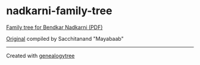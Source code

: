 # nadkarni-family-tree

[Family tree for Bendkar Nadkarni (PDF)](https://raw.githubusercontent.com/viren-nadkarni/nadkarni-family-tree/master/nadkarni.pdf)

[Original](original.png) compiled by Sacchitanand "Mayabaab"

---

Created with [genealogytree](https://www.ctan.org/tex-archive/macros/latex/contrib/genealogytree)
